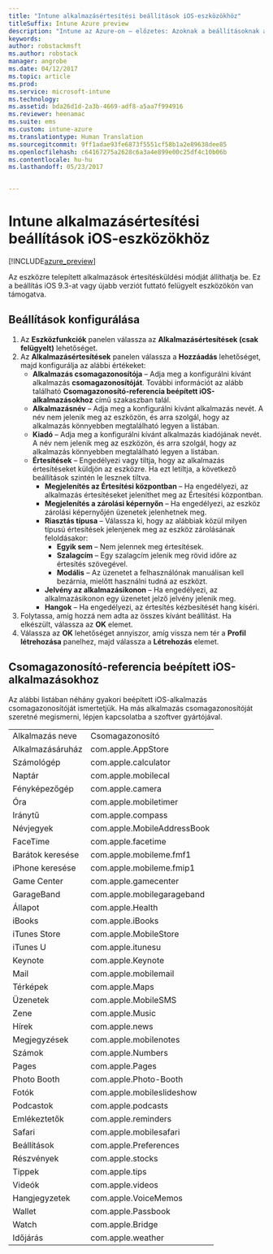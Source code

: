 ```yaml
---
title: "Intune alkalmazásértesítési beállítások iOS-eszközökhöz"
titleSuffix: Intune Azure preview
description: "Intune az Azure-on – előzetes: Azoknak a beállításoknak az ismertetése, melyekkel alkalmazásértesítések szabályozhatók iOS-eszközökön."
keywords: 
author: robstackmsft
ms.author: robstack
manager: angrobe
ms.date: 04/12/2017
ms.topic: article
ms.prod: 
ms.service: microsoft-intune
ms.technology: 
ms.assetid: bda26d1d-2a3b-4669-adf8-a5aa7f994916
ms.reviewer: heenamac
ms.suite: ems
ms.custom: intune-azure
ms.translationtype: Human Translation
ms.sourcegitcommit: 9ff1adae93fe6873f5551cf58b1a2e89638dee85
ms.openlocfilehash: c64167275a2628c6a3a4e899e00c25df4c10b06b
ms.contentlocale: hu-hu
ms.lasthandoff: 05/23/2017


---
```


# <a name="intune-app-notifications-settings-for-ios-devices"></a>Intune alkalmazásértesítési beállítások iOS-eszközökhöz

[!INCLUDE[azure_preview](./includes/azure_preview.md)]

Az eszközre telepített alkalmazások értesítésküldési módját állíthatja be. Ez a beállítás iOS 9.3-at vagy újabb verziót futtató felügyelt eszközökön van támogatva.

## <a name="configure-settings"></a>Beállítások konfigurálása

1. Az **Eszközfunkciók** panelen válassza az **Alkalmazásértesítések (csak felügyelt)** lehetőséget.
2. Az **Alkalmazásértesítések** panelen válassza a **Hozzáadás** lehetőséget, majd konfigurálja az alábbi értékeket:
    - **Alkalmazás csomagazonosítója** – Adja meg a konfigurálni kívánt alkalmazás **csomagazonosítóját**. További információt az alább található **Csomagazonosító-referencia beépített iOS-alkalmazásokhoz** című szakaszban talál.
    - **Alkalmazásnév** – Adja meg a konfigurálni kívánt alkalmazás nevét. A név nem jelenik meg az eszközön, és arra szolgál, hogy az alkalmazás könnyebben megtalálható legyen a listában.
    - **Kiadó** – Adja meg a konfigurálni kívánt alkalmazás kiadójának nevét. A név nem jelenik meg az eszközön, és arra szolgál, hogy az alkalmazás könnyebben megtalálható legyen a listában.
    - **Értesítések** – Engedélyezi vagy tiltja, hogy az alkalmazás értesítéseket küldjön az eszközre. Ha ezt letiltja, a következő beállítások szintén le lesznek tiltva.
        - **Megjelenítés az Értesítési központban** – Ha engedélyezi, az alkalmazás értesítéseket jeleníthet meg az Értesítési központban.
        - **Megjelenítés a zárolási képernyőn** – Ha engedélyezi, az eszköz zárolási képernyőjén üzenetek jelenhetnek meg.
        - **Riasztás típusa** – Válassza ki, hogy az alábbiak közül milyen típusú értesítések jelenjenek meg az eszköz zárolásának feloldásakor:
            - **Egyik sem** – Nem jelennek meg értesítések.
            - **Szalagcím** – Egy szalagcím jelenik meg rövid időre az értesítés szövegével.
            - **Modális** – Az üzenetet a felhasználónak manuálisan kell bezárnia, mielőtt használni tudná az eszközt.
        - **Jelvény az alkalmazásikonon** – Ha engedélyezi, az alkalmazásikonon egy üzenetet jelző jelvény jelenik meg.
        - **Hangok** – Ha engedélyezi, az értesítés kézbesítését hang kíséri.
3. Folytassa, amíg hozzá nem adta az összes kívánt beállítást. Ha elkészült, válassza az **OK** elemet.
4. Válassza az **OK** lehetőséget annyiszor, amíg vissza nem tér a **Profil létrehozása** panelhez, majd válassza a **Létrehozás** elemet. 


## <a name="bundle-id-reference-for-built-in-ios-apps"></a>Csomagazonosító-referencia beépített iOS-alkalmazásokhoz

Az alábbi listában néhány gyakori beépített iOS-alkalmazás csomagazonosítóját ismertetjük. Ha más alkalmazás csomagazonosítóját szeretné megismerni, lépjen kapcsolatba a szoftver gyártójával. 

|||
|-|-|
|Alkalmazás neve|Csomagazonosító|
|Alkalmazásáruház|com.apple.AppStore|
|Számológép|com.apple.calculator|
|Naptár|com.apple.mobilecal|
|Fényképezőgép|com.apple.camera|
|Óra|com.apple.mobiletimer|
|Iránytű|com.apple.compass|
|Névjegyek|com.apple.MobileAddressBook|
|FaceTime|com.apple.facetime|
|Barátok keresése|com.apple.mobileme.fmf1|
|iPhone keresése|com.apple.mobileme.fmip1|
|Game Center|com.apple.gamecenter|
|GarageBand|com.apple.mobilegarageband|
|Állapot|com.apple.Health|
|iBooks|com.apple.iBooks|
|iTunes Store|com.apple.MobileStore|
|iTunes U|com.apple.itunesu|
|Keynote|com.apple.Keynote|
|Mail|com.apple.mobilemail|
|Térképek|com.apple.Maps|
|Üzenetek|com.apple.MobileSMS|
|Zene|com.apple.Music|
|Hírek|com.apple.news|
|Megjegyzések|com.apple.mobilenotes|
|Számok|com.apple.Numbers|
|Pages|com.apple.Pages|
|Photo Booth|com.apple.Photo-Booth|
|Fotók|com.apple.mobileslideshow|
|Podcastok|com.apple.podcasts|
|Emlékeztetők|com.apple.reminders|
|Safari|com.apple.mobilesafari|
|Beállítások|com.apple.Preferences|
|Részvények|com.apple.stocks|
|Tippek|com.apple.tips|
|Videók|com.apple.videos|
|Hangjegyzetek|com.apple.VoiceMemos|
|Wallet|com.apple.Passbook|
|Watch|com.apple.Bridge|
|Időjárás|com.apple.weather|
